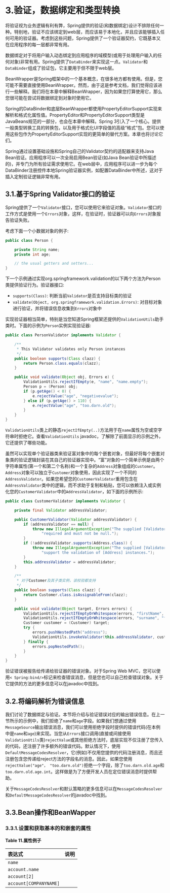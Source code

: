 # 3.验证，数据绑定和类型转换

将验证视为业务逻辑有利有弊，Spring提供的验证(和数据绑定)设计不排除任何一种。特别地，验证不应该绑定到web层，而应该易于本地化，并且应该能够插入任何可用的验证器。考虑到这些问题，Spring提供了一个验证器契约，它既基本又在应用程序的每一层都非常有用。

数据绑定对于将用户输入动态绑定到应用程序的域模型(或用于处理用户输入的任何对象)非常有用。Spring提供了`DataBinder`来实现这一点。`Validator`和`DataBinder`组成了验证包，它主要用于但不限于web层。

BeanWrapper是Spring框架中的一个基本概念，在很多地方都有使用。但是，您可能不需要直接使用BeanWrapper。然而，由于这是参考文档，我们觉得应该进行一些解释。我们将在本章中解释BeanWrapper，因为如果您打算使用它，那么您很可能在尝试将数据绑定到对象时使用它。

Spring的DataBinder和底层BeanWrapper都使用PropertyEditorSupport实现来解析和格式化属性值。PropertyEditor和PropertyEditorSupport类型是JavaBeans规范的一部分，也会在本章中解释。Spring 3引入了一个核心。提供一般类型转换工具的转换包，以及用于格式化UI字段值的高级“格式”包。您可以使用这些包作为PropertyEditorSupport实现的更简单的替代方案。本章也将讨论它们。

Spring通过设置基础设施和Spring自己的Validator契约的适配器来支持Java Bean验证。应用程序可以一次全局启用Bean验证(如Java Bean验证中所描述的)，并专门为所有验证需求使用它。在web层中，应用程序可以进一步为每个DataBinder注册控件本地Spring验证器实例，如配置DataBinder中所述，这对于插入定制验证逻辑非常有用。


## 3.1.基于Spring Validator接口的验证

Spring提供了一个`Validator`接口，您可以使用它来验证对象。`Validator`接口的工作方式是使用一个`Errors`对象，这样，在验证时，验证器可以向`Errors`对象报告验证失败。

考虑下面一个小数据对象的例子:

```java
public class Person {

    private String name;
    private int age;

    // the usual getters and setters...
}
```

下一个示例通过实现org.springframework.validation的以下两个方法为Person类提供验证行为。验证器接口:

* `supports(Class)`: 判断当前`Validator`是否支持目标类的验证
* `validate(Object, org.springframework.validation.Errors)`: 对目标对象进行验证，并将错误信息收集到`Errors`对象中

实现验证器相当简单，特别是当您知道Spring框架还提供的`ValidationUtils`助手类时。下面的示例为`Person`实例实现验证器:

```java
public class PersonValidator implements Validator {

    /**
     * This Validator validates only Person instances
     */
    public boolean supports(Class clazz) {
        return Person.class.equals(clazz);
    }

    public void validate(Object obj, Errors e) {
        ValidationUtils.rejectIfEmpty(e, "name", "name.empty");
        Person p = (Person) obj;
        if (p.getAge() < 0) {
            e.rejectValue("age", "negativevalue");
        } else if (p.getAge() > 110) {
            e.rejectValue("age", "too.darn.old");
        }
    }
}
```

`ValidationUtils`类上的静态`rejectIfEmpty(..)`方法用于在`name`属性为空或空字符串时拒绝它。查看`ValidationUtils` javadoc，了解除了前面显示的示例之外，它还提供了哪些功能。

虽然可以实现单个验证器类来验证富对象中的每个嵌套对象，但最好将每个嵌套对象类的验证逻辑封装在其自己的验证器实现中。“富”对象的一个简单示例是由两个字符串属性(第一个和第二个名称)和一个复杂的`Address`对象组成的`Customer`。`Address`对象可以独立于`Customer`对象使用，因此实现了一个不同的`AddressValidator`。如果您希望您的`CustomerValidator`重用包含在`AddressValidator`类中的逻辑，而不求助于复制和粘贴，您可以依赖注入或实例化您的`CustomerValidator`中的`AddressValidator`，如下面的示例所示:

```java
public class CustomerValidator implements Validator {

    private final Validator addressValidator;

    public CustomerValidator(Validator addressValidator) {
        if (addressValidator == null) {
            throw new IllegalArgumentException("The supplied [Validator] is " +
                "required and must not be null.");
        }
        if (!addressValidator.supports(Address.class)) {
            throw new IllegalArgumentException("The supplied [Validator] must " +
                "support the validation of [Address] instances.");
        }
        this.addressValidator = addressValidator;
    }

    /**
     * 对于Customer及其子类实例，该校验都支持
     */
    public boolean supports(Class clazz) {
        return Customer.class.isAssignableFrom(clazz);
    }

    public void validate(Object target, Errors errors) {
        ValidationUtils.rejectIfEmptyOrWhitespace(errors, "firstName", "field.required");
        ValidationUtils.rejectIfEmptyOrWhitespace(errors, "surname", "field.required");
        Customer customer = (Customer) target;
        try {
            errors.pushNestedPath("address");
            ValidationUtils.invokeValidator(this.addressValidator, customer.getAddress(), errors);
        } finally {
            errors.popNestedPath();
        }
    }
}
```

验证错误被报告给传递给验证器的错误对象。对于Spring Web MVC，您可以使用`< Spring:bind/>`标记来检查错误消息，但是您也可以自己检查错误对象。关于它提供的方法的更多信息可以在javadoc中找到。

## 3.2.将编码解析为错误信息

我们讨论了数据绑定与验证。本节将介绍与验证错误对应的输出错误信息。在上一节所示的示例中，我们拒绝了`name`和`age`字段。如果我们想通过使用`MessageSource`输出错误消息，我们可以使用拒绝字段时提供的错误代码(在本例中是`name`和`age`)来实现。当您从`Errors`接口调用(直接或间接使用`ValidationUtils`类)`rejectValue`或其他拒绝方法时，底层实现不仅注册了您传入的代码，还注册了许多额外的错误代码。默认情况下，使用`DefaultMessageCodesResolver`，它(例如)不仅用您提供的代码注册消息，而且还注册包含您传递给reject方法的字段名的消息。因此，如果您使用`rejectValue("age"， "too.darn.old")`拒绝一个字段，除了`too.darn.old.age`和`too.darn.old.age.int`。这样做是为了方便开发人员在定位错误消息时提供帮助。

关于`MessageCodesResolver`和默认策略的更多信息可以在`MessageCodesResolver`和`DefaultMessageCodesResolver`的javadoc中找到。

## 3.3.Bean操作和BeanWapper

### 3.3.1.设置和获取基本的和嵌套的属性

**Table 11.属性例子**

| 表达式                 | 说明 |
|:-----------------------|:-----|
| `name`                 |      |
| `account.name`         |      |
| `account[2]`           |      |
| `account[COMPANYNAME]` |      |
